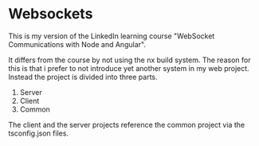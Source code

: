 # Websockets
This is my version of the LinkedIn learning course "WebSocket Communications with Node and Angular".

It differs from the course by not using the nx build system. The reason for this is that i prefer to not introduce yet another system in my web project. Instead the project is divided into three parts.

1. Server
2. Client
3. Common

The client and the server projects reference the common project via the tsconfig.json files.

